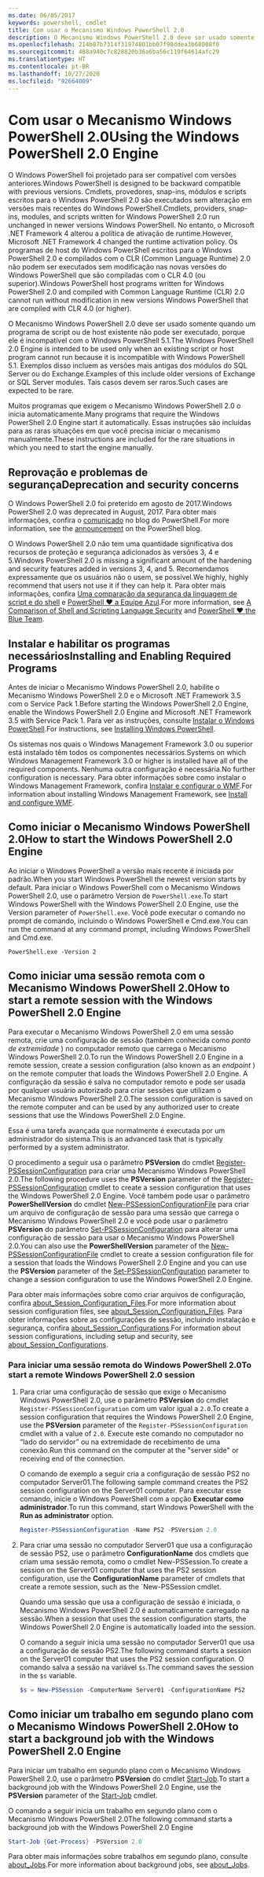 ```yaml
---
ms.date: 06/05/2017
keywords: powershell, cmdlet
title: Com usar o Mecanismo Windows PowerShell 2.0
description: O Mecanismo Windows PowerShell 2.0 deve ser usado somente quando um programa de script ou host existente não puder ser executado porque programas de host gravados no Windows PowerShell 2.0 e compilados com CLR 2.0 não podem ser executados sem modificação.
ms.openlocfilehash: 214b87b7314f31974801bb07f98ddea3b68008f0
ms.sourcegitcommit: 488a940c7c828820b36a6ba56c119f64614afc29
ms.translationtype: HT
ms.contentlocale: pt-BR
ms.lasthandoff: 10/27/2020
ms.locfileid: "92664009"
---
```

# <a name="using-the-windows-powershell-20-engine"></a><span data-ttu-id="2b087-104">Com usar o Mecanismo Windows PowerShell 2.0</span><span class="sxs-lookup"><span data-stu-id="2b087-104">Using the Windows PowerShell 2.0 Engine</span></span>

<span data-ttu-id="2b087-105">O Windows PowerShell foi projetado para ser compatível com versões anteriores.</span><span class="sxs-lookup"><span data-stu-id="2b087-105">Windows PowerShell is designed to be backward compatible with previous versions.</span></span> <span data-ttu-id="2b087-106">Cmdlets, provedores, snap-ins, módulos e scripts escritos para o Windows PowerShell 2.0 são executados sem alteração em versões mais recentes do Windows PowerShell.</span><span class="sxs-lookup"><span data-stu-id="2b087-106">Cmdlets, providers, snap-ins, modules, and scripts written for Windows PowerShell 2.0 run unchanged in newer versions Windows PowerShell.</span></span> <span data-ttu-id="2b087-107">No entanto, o Microsoft .NET Framework 4 alterou a política de ativação de runtime.</span><span class="sxs-lookup"><span data-stu-id="2b087-107">However, Microsoft .NET Framework 4 changed the runtime activation policy.</span></span>
<span data-ttu-id="2b087-108">Os programas de host do Windows PowerShell escritos para o Windows PowerShell 2.0 e compilados com o CLR (Common Language Runtime) 2.0 não podem ser executados sem modificação nas novas versões do Windows PowerShell que são compiladas com o CLR 4.0 (ou superior).</span><span class="sxs-lookup"><span data-stu-id="2b087-108">Windows PowerShell host programs written for Windows PowerShell 2.0 and compiled with Common Language Runtime (CLR) 2.0 cannot run without modification in new versions Windows PowerShell that are compiled with CLR 4.0 (or higher).</span></span>

<span data-ttu-id="2b087-109">O Mecanismo Windows PowerShell 2.0 deve ser usado somente quando um programa de script ou de host existente não pode ser executado, porque ele é incompatível com o Windows PowerShell 5.1.</span><span class="sxs-lookup"><span data-stu-id="2b087-109">The Windows PowerShell 2.0 Engine is intended to be used only when an existing script or host program cannot run because it is incompatible with Windows PowerShell 5.1.</span></span> <span data-ttu-id="2b087-110">Exemplos disso incluem as versões mais antigas dos módulos do SQL Server ou do Exchange.</span><span class="sxs-lookup"><span data-stu-id="2b087-110">Examples of this include older versions of Exchange or SQL Server modules.</span></span> <span data-ttu-id="2b087-111">Tais casos devem ser raros.</span><span class="sxs-lookup"><span data-stu-id="2b087-111">Such cases are expected to be rare.</span></span>

<span data-ttu-id="2b087-112">Muitos programas que exigem o Mecanismo Windows PowerShell 2.0 o inicia automaticamente.</span><span class="sxs-lookup"><span data-stu-id="2b087-112">Many programs that require the Windows PowerShell 2.0 Engine start it automatically.</span></span> <span data-ttu-id="2b087-113">Essas instruções são incluídas para as raras situações em que você precisa iniciar o mecanismo manualmente.</span><span class="sxs-lookup"><span data-stu-id="2b087-113">These instructions are included for the rare situations in which you need to start the engine manually.</span></span>

## <a name="deprecation-and-security-concerns"></a><span data-ttu-id="2b087-114">Reprovação e problemas de segurança</span><span class="sxs-lookup"><span data-stu-id="2b087-114">Deprecation and security concerns</span></span>

<span data-ttu-id="2b087-115">O Windows PowerShell 2.0 foi preterido em agosto de 2017.</span><span class="sxs-lookup"><span data-stu-id="2b087-115">Windows PowerShell 2.0 was deprecated in August, 2017.</span></span> <span data-ttu-id="2b087-116">Para obter mais informações, confira o [comunicado][] no blog do PowerShell.</span><span class="sxs-lookup"><span data-stu-id="2b087-116">For more information, see the [announcement][] on the PowerShell blog.</span></span>

<span data-ttu-id="2b087-117">O Windows PowerShell 2.0 não tem uma quantidade significativa dos recursos de proteção e segurança adicionados às versões 3, 4 e 5.</span><span class="sxs-lookup"><span data-stu-id="2b087-117">Windows PowerShell 2.0 is missing a significant amount of the hardening and security features added in versions 3, 4, and 5.</span></span> <span data-ttu-id="2b087-118">Recomendamos expressamente que os usuários não o usem, se possível.</span><span class="sxs-lookup"><span data-stu-id="2b087-118">We highly, highly recommend that users not use it if they can help it.</span></span> <span data-ttu-id="2b087-119">Para obter mais informações, confira [Uma comparação da segurança da linguagem de script e do shell][] e [PowerShell ♥ a Equipe Azul][blueteam].</span><span class="sxs-lookup"><span data-stu-id="2b087-119">For more information, see [A Comparison of Shell and Scripting Language Security][] and [PowerShell ♥ the Blue Team][blueteam].</span></span>

## <a name="installing-and-enabling-required-programs"></a><span data-ttu-id="2b087-120">Instalar e habilitar os programas necessários</span><span class="sxs-lookup"><span data-stu-id="2b087-120">Installing and Enabling Required Programs</span></span>

<span data-ttu-id="2b087-121">Antes de iniciar o Mecanismo Windows PowerShell 2.0, habilite o Mecanismo Windows PowerShell 2.0 e o Microsoft .NET Framework 3.5 com o Service Pack 1.</span><span class="sxs-lookup"><span data-stu-id="2b087-121">Before starting the Windows PowerShell 2.0 Engine, enable the Windows PowerShell 2.0 Engine and Microsoft .NET Framework 3.5 with Service Pack 1.</span></span> <span data-ttu-id="2b087-122">Para ver as instruções, consulte [Instalar o Windows PowerShell][].</span><span class="sxs-lookup"><span data-stu-id="2b087-122">For instructions, see [Installing Windows PowerShell][].</span></span>

<span data-ttu-id="2b087-123">Os sistemas nos quais o Windows Management Framework 3.0 ou superior está instalado têm todos os componentes necessários.</span><span class="sxs-lookup"><span data-stu-id="2b087-123">Systems on which Windows Management Framework 3.0 or higher is installed have all of the required components.</span></span> <span data-ttu-id="2b087-124">Nenhuma outra configuração é necessária.</span><span class="sxs-lookup"><span data-stu-id="2b087-124">No further configuration is necessary.</span></span> <span data-ttu-id="2b087-125">Para obter informações sobre como instalar o Windows Management Framework, confira [Instalar e configurar o WMF][].</span><span class="sxs-lookup"><span data-stu-id="2b087-125">For information about installing Windows Management Framework, see [Install and configure WMF][].</span></span>

## <a name="how-to-start-the-windows-powershell-20-engine"></a><span data-ttu-id="2b087-126">Como iniciar o Mecanismo Windows PowerShell 2.0</span><span class="sxs-lookup"><span data-stu-id="2b087-126">How to start the Windows PowerShell 2.0 Engine</span></span>

<span data-ttu-id="2b087-127">Ao iniciar o Windows PowerShell a versão mais recente é iniciada por padrão.</span><span class="sxs-lookup"><span data-stu-id="2b087-127">When you start Windows PowerShell the newest version starts by default.</span></span> <span data-ttu-id="2b087-128">Para iniciar o Windows PowerShell com o Mecanismo Windows PowerShell 2.0, use o parâmetro Version de `PowerShell.exe`.</span><span class="sxs-lookup"><span data-stu-id="2b087-128">To start Windows PowerShell with the Windows PowerShell 2.0 Engine, use the Version parameter of `PowerShell.exe`.</span></span> <span data-ttu-id="2b087-129">Você pode executar o comando no prompt de comando, incluindo o Windows PowerShell e Cmd.exe.</span><span class="sxs-lookup"><span data-stu-id="2b087-129">You can run the command at any command prompt, including Windows PowerShell and Cmd.exe.</span></span>

```
PowerShell.exe -Version 2
```

## <a name="how-to-start-a-remote-session-with-the-windows-powershell-20-engine"></a><span data-ttu-id="2b087-130">Como iniciar uma sessão remota com o Mecanismo Windows PowerShell 2.0</span><span class="sxs-lookup"><span data-stu-id="2b087-130">How to start a remote session with the Windows PowerShell 2.0 Engine</span></span>

<span data-ttu-id="2b087-131">Para executar o Mecanismo Windows PowerShell 2.0 em uma sessão remota, crie uma configuração de sessão (também conhecida como _ponto de extremidade_ ) no computador remoto que carrega o Mecanismo Windows PowerShell 2.0.</span><span class="sxs-lookup"><span data-stu-id="2b087-131">To run the Windows PowerShell 2.0 Engine in a remote session, create a session configuration (also known as an _endpoint_ ) on the remote computer that loads the Windows PowerShell 2.0 Engine.</span></span> <span data-ttu-id="2b087-132">A configuração da sessão é salva no computador remoto e pode ser usada por qualquer usuário autorizado para criar sessões que utilizam o Mecanismo Windows PowerShell 2.0.</span><span class="sxs-lookup"><span data-stu-id="2b087-132">The session configuration is saved on the remote computer and can be used by any authorized user to create sessions that use the Windows PowerShell 2.0 Engine.</span></span>

<span data-ttu-id="2b087-133">Essa é uma tarefa avançada que normalmente é executada por um administrador do sistema.</span><span class="sxs-lookup"><span data-stu-id="2b087-133">This is an advanced task that is typically performed by a system administrator.</span></span>

<span data-ttu-id="2b087-134">O procedimento a seguir usa o parâmetro **PSVersion** do cmdlet [Register-PSSessionConfiguration][] para criar uma Mecanismo Windows PowerShell 2.0.</span><span class="sxs-lookup"><span data-stu-id="2b087-134">The following procedure uses the **PSVersion** parameter of the [Register-PSSessionConfiguration][] cmdlet to create a session configuration that uses the Windows PowerShell 2.0 Engine.</span></span> <span data-ttu-id="2b087-135">Você também pode usar o parâmetro **PowerShellVersion** do cmdlet [New-PSSessionConfigurationFile][] para criar um arquivo de configuração de sessão para uma sessão que carrega o Mecanismo Windows PowerShell 2.0 e você pode usar o parâmetro **PSVersion** do parâmetro [Set-PSSessionConfiguration][] para alterar uma configuração de sessão para usar o Mecanismo Windows PowerShell 2.0.</span><span class="sxs-lookup"><span data-stu-id="2b087-135">You can also use the **PowerShellVersion** parameter of the [New-PSSessionConfigurationFile][] cmdlet to create a session configuration file for a session that loads the Windows PowerShell 2.0 Engine and you can use the **PSVersion** parameter of the [Set-PSSessionConfiguration][] parameter to change a session configuration to use the Windows PowerShell 2.0 Engine.</span></span>

<span data-ttu-id="2b087-136">Para obter mais informações sobre como criar arquivos de configuração, confira [about_Session_Configuration_Files][].</span><span class="sxs-lookup"><span data-stu-id="2b087-136">For more information about session configuration files, see [about_Session_Configuration_Files][].</span></span>
<span data-ttu-id="2b087-137">Para obter informações sobre as configurações de sessão, incluindo instalação e segurança, confira [about_Session_Configurations][].</span><span class="sxs-lookup"><span data-stu-id="2b087-137">For information about session configurations, including setup and security, see [about_Session_Configurations][].</span></span>

### <a name="to-start-a-remote-windows-powershell-20-session"></a><span data-ttu-id="2b087-138">Para iniciar uma sessão remota do Windows PowerShell 2.0</span><span class="sxs-lookup"><span data-stu-id="2b087-138">To start a remote Windows PowerShell 2.0 session</span></span>

1. <span data-ttu-id="2b087-139">Para criar uma configuração de sessão que exige o Mecanismo Windows PowerShell 2.0, use o parâmetro **PSVersion** do cmdlet `Register-PSSessionConfiguration` com um valor igual a `2.0`.</span><span class="sxs-lookup"><span data-stu-id="2b087-139">To create a session configuration that requires the Windows PowerShell 2.0 Engine, use the **PSVersion** parameter of the `Register-PSSessionConfiguration` cmdlet with a value of `2.0`.</span></span>
   <span data-ttu-id="2b087-140">Execute este comando no computador no “lado do servidor” ou na extremidade de recebimento de uma conexão.</span><span class="sxs-lookup"><span data-stu-id="2b087-140">Run this command on the computer at the "server side" or receiving end of the connection.</span></span>

   <span data-ttu-id="2b087-141">O comando de exemplo a seguir cria a configuração de sessão PS2 no computador Server01.</span><span class="sxs-lookup"><span data-stu-id="2b087-141">The following sample command creates the PS2 session configuration on the Server01 computer.</span></span> <span data-ttu-id="2b087-142">Para executar esse comando, inicie o Windows PowerShell com a opção **Executar como administrador**.</span><span class="sxs-lookup"><span data-stu-id="2b087-142">To run this command, start Windows PowerShell with the **Run as administrator** option.</span></span>

   ```powershell
   Register-PSSessionConfiguration -Name PS2 -PSVersion 2.0
   ```

1. <span data-ttu-id="2b087-143">Para criar uma sessão no computador Server01 que usa a configuração de sessão PS2, use o parâmetro **ConfigurationName** dos cmdlets que criam uma sessão remota, como o cmdlet New-PSSession.</span><span class="sxs-lookup"><span data-stu-id="2b087-143">To create a session on the Server01 computer that uses the PS2 session configuration, use the **ConfigurationName** parameter of cmdlets that create a remote session, such as the \`New-PSSession cmdlet.</span></span>

   <span data-ttu-id="2b087-144">Quando uma sessão que usa a configuração de sessão é iniciada, o Mecanismo Windows PowerShell 2.0 é automaticamente carregado na sessão.</span><span class="sxs-lookup"><span data-stu-id="2b087-144">When a session that uses the session configuration starts, the Windows PowerShell 2.0 Engine is automatically loaded into the session.</span></span>

   <span data-ttu-id="2b087-145">O comando a seguir inicia uma sessão no computador Server01 que usa a configuração de sessão PS2.</span><span class="sxs-lookup"><span data-stu-id="2b087-145">The following command starts a session on the Server01 computer that uses the PS2 session configuration.</span></span> <span data-ttu-id="2b087-146">O comando salva a sessão na variável `$s`.</span><span class="sxs-lookup"><span data-stu-id="2b087-146">The command saves the session in the `$s` variable.</span></span>

   ```powershell
   $s = New-PSSession -ComputerName Server01 -ConfigurationName PS2
   ```

## <a name="how-to-start-a-background-job-with-the-windows-powershell-20-engine"></a><span data-ttu-id="2b087-147">Como iniciar um trabalho em segundo plano com o Mecanismo Windows PowerShell 2.0</span><span class="sxs-lookup"><span data-stu-id="2b087-147">How to start a background job with the Windows PowerShell 2.0 Engine</span></span>

<span data-ttu-id="2b087-148">Para iniciar um trabalho em segundo plano com o Mecanismo Windows PowerShell 2.0, use o parâmetro **PSVersion** do cmdlet [Start-Job][].</span><span class="sxs-lookup"><span data-stu-id="2b087-148">To start a background job with the Windows PowerShell 2.0 Engine, use the **PSVersion** parameter of the [Start-Job][] cmdlet.</span></span>

<span data-ttu-id="2b087-149">O comando a seguir inicia um trabalho em segundo plano com o Mecanismo Windows PowerShell 2.0</span><span class="sxs-lookup"><span data-stu-id="2b087-149">The following command starts a background job with the Windows PowerShell 2.0 Engine</span></span>

```powershell
Start-Job {Get-Process} -PSVersion 2.0
```

<span data-ttu-id="2b087-150">Para obter mais informações sobre trabalhos em segundo plano, consulte [about_Jobs][].</span><span class="sxs-lookup"><span data-stu-id="2b087-150">For more information about background jobs, see [about_Jobs][].</span></span>

<!-- link references -->
[comunicado]: https://devblogs.microsoft.com/powershell/windows-powershell-2-0-deprecation/
[announcement]: https://devblogs.microsoft.com/powershell/windows-powershell-2-0-deprecation/
[Uma comparação da segurança da linguagem de script e do shell]: https://devblogs.microsoft.com/powershell/a-comparison-of-shell-and-scripting-language-security/
[A Comparison of Shell and Scripting Language Security]: https://devblogs.microsoft.com/powershell/a-comparison-of-shell-and-scripting-language-security/
[blueteam]: https://devblogs.microsoft.com/powershell/powershell-the-blue-team/
[Instalar o Windows PowerShell]: install/Installing-Windows-PowerShell.md
[Installing Windows PowerShell]: install/Installing-Windows-PowerShell.md
[Instalar e configurar o WMF]: wmf/setup/install-configure.md
[Install and configure WMF]: wmf/setup/install-configure.md
[Register-PSSessionConfiguration]: /powershell/module/Microsoft.PowerShell.Core/Register-PSSessionConfiguration
[New-PSSessionConfigurationFile]: /powershell/module/Microsoft.PowerShell.Core/New-PSSessionConfigurationFile
[Set-PSSessionConfiguration]: /powershell/module/Microsoft.PowerShell.Core/Set-PSSessionConfiguration
[about_Session_Configuration_Files]: /powershell/module/Microsoft.PowerShell.Core/about/about_Session_Configuration_Files
[about_Session_Configurations]: /powershell/module/Microsoft.PowerShell.Core/about/about_Session_Configurations
[Start-Job]: /powershell/module/microsoft.powershell.core/start-job
[about_Jobs]: /powershell/module/microsoft.powershell.core/about/about_jobs
